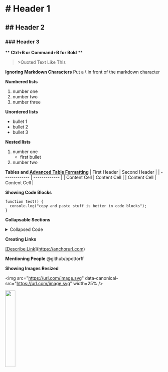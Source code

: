 

# \# Header 1
## \## Header 2
### \### Header 3

** **Ctrl+B or Command+B for Bold** **
> \>Quoted Text Like This

**Ignoring Markdown Characters**
Put a \ in front of the markdown character

**Numbered lists**
1. number one
2. number two 
3. number three

**Unordered lists**
- bullet 1
- bullet 2 
- bullet 3

**Nested lists**
1. number one
   - first bullet
2. number two

**Tables and [Advanced Table Formatting](https://docs.github.com/en/get-started/writing-on-github/working-with-advanced-formatting/organizing-information-with-tables)**
| First Header  | Second Header |
| ------------- | ------------- |
| Content Cell  | Content Cell  |
| Content Cell  | Content Cell  |

**Showing Code Blocks**

```
function test() {
  console.log("copy and paste stuff is better in code blocks");
}
```

**Collapsable Sections**

<details><summary>Collapsed Code</summary>
<p>

  <b>You can put stuff in here:</b>

  ```
  function test() {
    console.log("collapsable code blocks are even better");
  }
  ```
</p>
</details>
  
**Creating Links**

[\[Describe Link](https://anchorurl.com)](https://anchorurl.com)

**Mentioning People**
@github/ppottorff

**Showing Images Resized** 

\<img src="https://url.com/image.svg" data-canonical-src="https://url.com/image.svg" width=25% />

<img src="https://user-images.githubusercontent.com/1221423/156894097-ff2d6566-7b6a-4488-950e-f4ebe990965a.svg" data-canonical-src="https://user-images.githubusercontent.com/1221423/156894097-ff2d6566-7b6a-4488-950e-f4ebe990965a.svg" width=25% />
